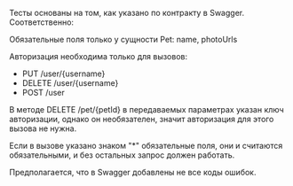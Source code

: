 
Тесты основаны на том, как указано по контракту в Swagger. Соответственно: 

Обязательные поля только у сущности Pet: name, photoUrls

Авторизация необходима только для вызовов:
- PUT /user/{username}
- DELETE /user/{username}
- POST /user

В методе DELETE /pet/{petId} в передаваемых параметрах указан ключ авторизации, однако он необязателен, значит авторизация для этого вызова не нужна.

Если в вызове указано знаком "*" обязательные поля, они и считаются обязательными, и без остальных запрос должен работать.

Предполагается, что в Swagger добавлены не все коды ошибок.

